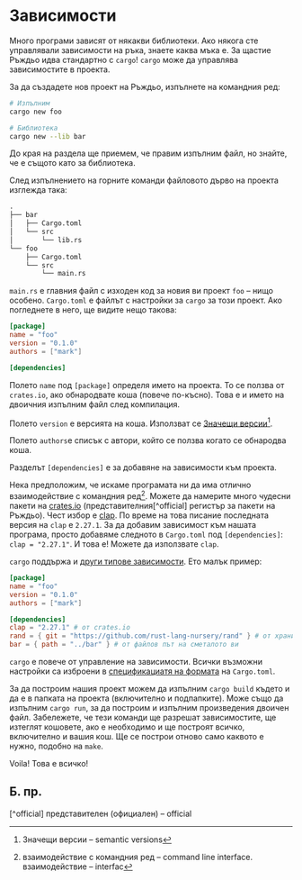 # Зависимости

Много програми зависят от някакви библиотеки. Ако някога сте управлявали
зависимости на ръка, знаете каква мъка е. За щастие Ръждьо идва стандартно с
`cargo`! `cargo` може да управлява зависимостите в проекта.


За да създадете нов проект на Ръждьо, изпълнете на командния ред:

```sh
# Изпълним
cargo new foo

# Библиотека
cargo new --lib bar
```

До края на раздела ще приемем, че правим изпълним файл, но знайте, че е същото
като за библиотека.

След изпълнението на горните команди файловото дърво на проекта изглежда така:

```txt
.
├── bar
│   ├── Cargo.toml
│   └── src
│       └── lib.rs
└── foo
    ├── Cargo.toml
    └── src
        └── main.rs
```

`main.rs` е главния файл с изходен код за новия ви проект `foo` – нищо особено.
`Cargo.toml` е файлът с настройки за `cargo` за този проект. Ако погледнете в
него, ще видите нещо такова:

```toml
[package]
name = "foo"
version = "0.1.0"
authors = ["mark"]

[dependencies]
```

Полето `name` под `[package]` определя името на проекта. То се ползва от
`crates.io`, ако обнародвате коша (повече по-късно). Това е и името на двоичния
изпълним файл след компилация.

Полето `version` е версията на коша. Използват се [Значещи версии](http://semver.org/)[^semantic_versions].

Полето `authors`е списък с автори, който се ползва когато се обнародва коша.

Разделът `[dependencies]` е за добавяне на зависимости към проекта.

Нека предположим, че искаме програмата ни да има отлично взаимодействиe с
командния ред[^cli]. Можете да намерите много чудесни пакети на
[crates.io](https://crates.io) (представителния[^official] регистър за пакети
на Ръждьо). Чест избор е [clap](https://crates.io/crates/clap). По време на
това писание последната версия на `clap` е `2.27.1`. За да добавим зависимост
към нашата програма, просто добавяме следното в `Cargo.toml` под
`[dependencies]`: `clap = "2.27.1"`. И това е! Можете да използвате `clap`.

`cargo` поддържа и [други типове зависимости][dependencies]. Ето малък пример:

```toml
[package]
name = "foo"
version = "0.1.0"
authors = ["mark"]

[dependencies]
clap = "2.27.1" # от crates.io
rand = { git = "https://github.com/rust-lang-nursery/rand" } # от хранилището
bar = { path = "../bar" } # от файлов път на сметалото ви
```

`cargo` е повече от управление на зависимости. Всички възможни настройки
са изброени в [спецификациатя на формата][manifest] на
`Cargo.toml`.

За да построим нашия проект можем да изпълним `cargo build` където и да е в
папката на проекта (включително и подпапките). Може също да изпълним `cargo
run`, за да построим и изпълним произведения двоичен файл. Забележете, че тези
команди ще разрешат зависимостите, ще изтеглят кошовете, ако е необходимо и ще
построят всичко, включително и вашия кош. Ще се построи отново само каквото е
нужно, подобно на `make`.

Voila! Това е всичко!

## Б. пр.

[^semantic_versions]: Значещи версии – semantic versions

[^cli]: взаимодействиe с командния ред – command line interface. взаимодействиe – interfac

[^official] представителен (официален) – official

[manifest]: https://doc.rust-lang.org/cargo/reference/manifest.html
[dependencies]: https://doc.rust-lang.org/cargo/reference/specifying-dependencies.html

